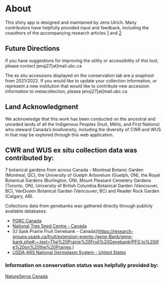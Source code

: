 # About
This shiny app is designed and maintained by Jens Ulrich. Many contributors have helpfully provided input and feedback, including the coauthors of the accompanying research articles [1](https://doi.org/10.1002/csc2.20807) and [2](https://doi.org/10.1002/ppp3.10291) 

## Future Directions
If you have suggestions for improving the utility or accessibility of this tool, please contact jensj27[at]mail.ubc.ca

The ex situ accessions displayed on the conservation tab are a snaphsot from 2021/2022. If you would like to update your collection information, or represent a new institution that would like to contribute new accession information to metacollection, please jensj27[at]mail.ubc.ca 

## Land Acknowledgment

We acknowledge that this work has been conducted on the ancestral and unceded lands of all the Indigenous Peoples (Inuit, Métis, and First Nations) who steward Canada’s biodiversity, including the diversity of CWR and WUS in that may be explored through this web application. 

## CWR and WUS ex situ collection data was contributed by: 
7 botanical gardens from across Canada - Montreal Botanic Garden (Montreal, QC), the University of Guelph Arboretum (Guelph, ON), the Royal Botanical Gardens (Burlington, ON), Mount Pleasant Cemetery Gardens (Toronto, ON), University of British Columbia Botanical Garden (Vancouver, BC), VanDusen Botanical Garden (Vancouver, BC) and Reader Rock Garden (Calgary, AB).

Collections data from genebanks was gathered directly through publicly available databases: 
* [PGRC Canada](https://pgrc-rpc.agr.gc.ca/gringlobal/landing)
* [National Tree Seed Centre - Canada](https://www.nrcan.gc.ca/science-and-data/research-centres-and-labs/forestry-research-centres/atlantic-forestry-centre/national-tree-seed-centre/13449)
* [U Sask Prairie Fruit Genebank - Canada](https://research-groups.usask.ca/fruit/extension-events-/gene-Bank/gene-bank.php#:~:text=The%20Prairie%20Fruit%20Genebank(PFG,to%20life%20on%20the%20Prairies.)
* [USDA-ARS National Germplasm System - United States](https://npgsweb.ars-grin.gov/gringlobal/taxon/taxonomysearchcwr)

### Information on conservation status was helpfully provided by:
[NatureServe Canada](https://www.natureserve.org/)
